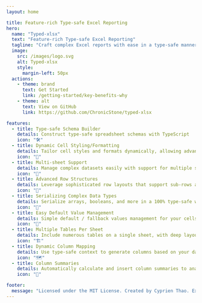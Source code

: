 ```yaml
---
layout: home

title: Feature-rich Type-safe Excel Reporting
hero:
  name: "Typed-xlsx"
  text: "Feature-rich Type-safe Excel Reporting"
  tagline: "Craft complex Excel reports with ease in a type-safe manner."
  image:
    src: /images/logo.svg
    alt: Typed-xlsx
    style:
      margin-left: 50px
  actions:
    - theme: brand
      text: Get Started
      link: /getting-started/key-benefits-why
    - theme: alt
      text: View on GitHub
      link: https://github.com/ChronicStone/typed-xlsx

features:
  - title: Type-safe Schema Builder
    details: Construct type-safe spreadsheet schemas with TypeScript
    icon: "🛠"
  - title: Dynamic Cell Styling/Formatting
    details: Tailor cell styles and formats dynamically, allowing advanced per-row customization
    icon: "🎨"
  - title: Multi-sheet Support
    details: Manage complex datasets easily with support for multiple sheets within a single workbook
    icon: "📑"
  - title: Advanced Row Structures
    details: Leverage sophisticated row layouts that support sub-rows and automatic merging
    icon: "🧩"
  - title: Serializing Complex Data Types
    details: Serialize arrays, booleans, and more in a 100% type-safe way
    icon: "🔄"
  - title: Easy Default Value Management
    details: Simple default / fallback values management for your cells
    icon: "🎯"
  - title: Multiple Tables Per Sheet
    details: Include numerous tables on a single sheet, with deep layout customization (linear or grid-like)
    icon: "🏗️"
  - title: Dynamic Column Mapping
    details: Use type-safe context to generate columns based on your data
    icon: "🗺️"
  - title: Column Summaries
    details: Automatically calculate and insert column summaries to analyze data at a glance
    icon: "🧮"

footer:
  message: "Licensed under the MIT License. Created by Cyprien Thao. Extendable and customizable for developers."
---
```

